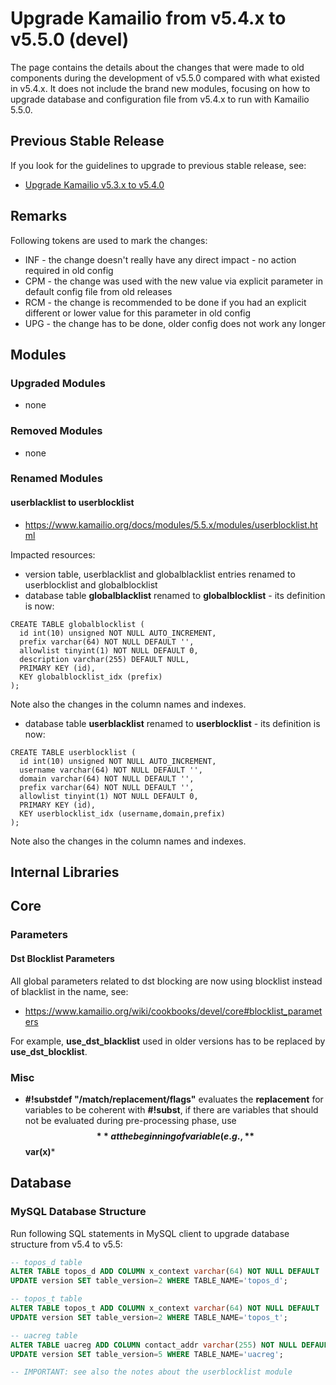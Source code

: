 # Upgrade Kamailio from v5.4.x to v5.5.0 (devel)

The page contains the details about the changes that were made to old
components during the development of v5.5.0 compared with what existed
in v5.4.x. It does not include the brand new modules, focusing on how to
upgrade database and configuration file from v5.4.x to run with Kamailio
5.5.0.

## Previous Stable Release

If you look for the guidelines to upgrade to previous stable release,
see:

-   [Upgrade Kamailio v5.3.x to v5.4.0](/install/upgrade/5.3.x-to-5.4.0)

## Remarks

Following tokens are used to mark the changes:

-   INF - the change doesn't really have any direct impact - no action
    required in old config
-   CPM - the change was used with the new value via explicit parameter
    in default config file from old releases
-   RCM - the change is recommended to be done if you had an explicit
    different or lower value for this parameter in old config
-   UPG - the change has to be done, older config does not work any
    longer

## Modules

### Upgraded Modules

-   none

### Removed Modules

-   none

### Renamed Modules

#### userblacklist to userblocklist

-   <https://www.kamailio.org/docs/modules/5.5.x/modules/userblocklist.html>

Impacted resources:

-   version table, userblacklist and globalblacklist entries renamed to
    userblocklist and globalblocklist
-   database table **globalblacklist** renamed to **globalblocklist** -
    its definition is now:

<!-- -->

    CREATE TABLE globalblocklist (
      id int(10) unsigned NOT NULL AUTO_INCREMENT,
      prefix varchar(64) NOT NULL DEFAULT '',
      allowlist tinyint(1) NOT NULL DEFAULT 0,
      description varchar(255) DEFAULT NULL,
      PRIMARY KEY (id),
      KEY globalblocklist_idx (prefix)
    );

Note also the changes in the column names and indexes.

-   database table **userblacklist** renamed to **userblocklist** - its
    definition is now:

<!-- -->

    CREATE TABLE userblocklist (
      id int(10) unsigned NOT NULL AUTO_INCREMENT,
      username varchar(64) NOT NULL DEFAULT '',
      domain varchar(64) NOT NULL DEFAULT '',
      prefix varchar(64) NOT NULL DEFAULT '',
      allowlist tinyint(1) NOT NULL DEFAULT 0,
      PRIMARY KEY (id),
      KEY userblocklist_idx (username,domain,prefix)
    );

Note also the changes in the column names and indexes.

## Internal Libraries

## Core

### Parameters

#### Dst Blocklist Parameters

All global parameters related to dst blocking are now using blocklist
instead of blacklist in the name, see:

-   <https://www.kamailio.org/wiki/cookbooks/devel/core#blocklist_parameters>

For example, **use_dst_blacklist** used in older versions has to be
replaced by **use_dst_blocklist**.

### Misc

-   **#!substdef "/match/replacement/flags"** evaluates the
    **replacement** for variables to be coherent with **#!subst**, if
    there are variables that should not be evaluated during
    pre-processing phase, use **$$** at the beginning of variable (e.g.,
    **$$var(x)**\*

## Database

### MySQL Database Structure

Run following SQL statements in MySQL client to upgrade database
structure from v5.4 to v5.5:

``` sql
-- topos_d table
ALTER TABLE topos_d ADD COLUMN x_context varchar(64) NOT NULL DEFAULT '';
UPDATE version SET table_version=2 WHERE TABLE_NAME='topos_d';

-- topos_t table
ALTER TABLE topos_t ADD COLUMN x_context varchar(64) NOT NULL DEFAULT '';
UPDATE version SET table_version=2 WHERE TABLE_NAME='topos_t';

-- uacreg table
ALTER TABLE uacreg ADD COLUMN contact_addr varchar(255) NOT NULL DEFAULT '';
UPDATE version SET table_version=5 WHERE TABLE_NAME='uacreg';

-- IMPORTANT: see also the notes about the userblocklist module
```
